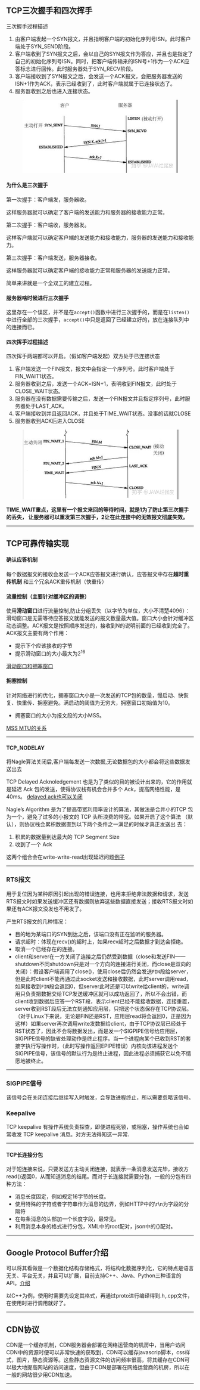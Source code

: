 ## TCP三次握手和四次挥手

三次握手过程描述
1. 由客户端发起一个SYN报文，并且指明客户端的初始化序列号ISN。此时客户端处于SYN_SEND阶段。
2. 客户端收到了SYN报文之后，会以自己的SYN报文作为答应，并且也是指定了自己的初始化序列号ISN。同时，把客户端传输来的ISN号+1作为一个ACK应答标志进行回传。此时服务器处于SYN_RECV阶段。
3. 客户端接收到了SYN报文之后，会发送一个ACK报文，会把服务器发送的ISN+1作为ACK，表示已经收到了，此时客户端就属于已连接状态了。
3. 服务器收到之后也进入连接状态。


<div align = center>
<img src="../img/三次握手.jpg"/>
</div>


#### 为什么是三次握手
第一次握手：客户端发，服务器收。

这样服务器就可以确定了客户端的发送能力和服务器的接收能力正常。

第二次握手：客户端收，服务器发。

这样客户端就可以确定客户端的发送能力和接收能力，服务器的发送能力和接收能力。

第三次握手：客户端发送，服务器接收。

这样服务器就可以确定客户端的接收能力正常和服务器的发送能力正常。

简单来讲就是一个全双工的建立过程。

#### 服务器啥时候进行三次握手
这里存在一个误区，并不是在`accept()`函数中进行三次握手的，而是在`listen()`中进行全部的三次握手，`accept()`中只是返回了已经建立好的，放在连接队列中的连接而已。


#### 四次挥手过程描述
四次挥手两端都可以开启。（假如客户端发起）双方处于已连接状态
1. 客户端发送一个FIN报文，报文中会指定一个序列号。此时客户端处于FIN_WAIT1状态。
2. 服务器收到之后，发送一个ACK=ISN+1，表明收到FIN报文，此时处于CLOSE_WAIT状态。
3. 服务器在没有数据需要传输之后，发送一个FIN报文并且指定序列号，此时服务器处于LAST_ACK。
4. 客户端接收到并且返回ACK，并且处于TIME_WAIT状态。没事的话就CLOSE
5. 服务器收到ACK后进入CLOSE


<div align = center>
<img src="../img/四次挥手.jpg"/>
</div>

**TIME_WAIT重点，这里有一个报文来回的等待时间，就是1为了防止第三次握手的丢失，
让服务器可以重发第三次握手，2让在此连接中的无效报文彻底失效。**


---

## TCP可靠传输实现
#### 确认应答机制
每个数据报文的接收会发送一个ACK应答报文进行确认，应答报文中存在**超时重传机制** 和三个冗余ACK重传机制（快重传）

#### 流量控制（主要针对缓冲区的调整）
使用**滑动窗口**进行流量控制,防止分组丢失（以字节为单位，大小不清楚4096）：滑动窗口是无需等待应答报文就能发送的报文数量最大值。窗口大小会针对缓冲区动态调整。ACK报文是按照顺序发送的，接收到N的说明前面的已经收到完全了。ACK报文主要有两个作用：
- 提示下个应该接收的字节
- 提示滑动窗口的大小最大为$2^{16}$

[滑动窗口和拥塞窗口](https://www.cnblogs.com/findumars/p/9085494.html)

#### 拥塞控制
针对网络进行的优化，拥塞窗口大小是一次发送的TCP包的数量，慢启动、快恢复、快重传、拥塞避免。满启动的阈值为无穷大，拥塞窗口初始值为10。
- 拥塞窗口的大小为报文段的大小MSS。

[MSS MTU的关系](https://www.zhihu.com/question/48454744)

---

#### TCP_NODELAY
将Nagle算法关闭后,客户端每发送一次数据,无论数据包的大小都会将这些数据发送出去

TCP Delayed Acknoledgement 也是为了类似的目的被设计出来的，它的作用就 是延迟 Ack 包的发送，使得协议栈有机会合并多个 Ack，提高网络性能，是40ms。
[delayed ack也可以关闭](http://blog.chinaunix.net/uid-28387257-id-3658980.html)

Nagle’s Algorithm 是为了提高带宽利用率设计的算法，其做法是合并小的TCP 包为一个，避免了过多的小报文的 TCP 头所浪费的带宽。如果开启了这个算法 （默认），则协议栈会累积数据直到以下两个条件之一满足的时候才真正发送出 去：

1. 积累的数据量到达最大的 TCP Segment Size
2. 收到了一个 Ack

这两个组合会在write-write-read出现延迟问题[例子](https://blog.csdn.net/sunny_ss12/article/details/51509753)

---

### RTS报文
用于复位因为某种原因引起出现的错误连接，也用来拒绝非法数据和请求，发送RTS报文时如果发送缓冲区还有数据则放弃这些数据直接发送；接收RTS报文时如果还有ACK报文没发也不用发了。

产生RTS报文的几种情况：
- 目的地为某端口的SYN到达之后，该端口没有正在监听的服务器。
- 请求超时：体现在recv()的超时上，如果recv超时之后数据才到达会拒绝。
- 取消一个已经存在的连接。
- client和server在一方关闭了连接之后仍然受到数据（close和发送FIN——shutdown不同shutdown只是对一个方向的连接进行关闭，而close是双向的关闭）：假设客户端调用了close()，使用close后仍然会发送`FIN`段给server，但是此时client不能再通过此socket发送和接收数据，此时server调用read，如果接收到`FIN`段会返回0，但server此时还是可以write给client的，write调用只负责把数据交给TCP发送缓冲区就可以成功返回了，所以不会出错，而client收到数据后应答一个RST段，表示client已经不能接收数据，连接重置，server收到RST段后无法立刻通知应用层，只把这个状态保存在TCP协议层。（对于Linux下来说，无论是FIN还是RST，应用层read将会返回0，正是因为这样）如果server再次调用write发数据给client，由于TCP协议层已经处于RST状态了，因此不会将数据发出，而是发一个SIGPIPE信号给应用层，SIGPIPE信号的缺省处理动作是终止程序。当一个进程向某个已收到RST的套接字执行写操作时，（此时写操作返回EPIPE错误）内核向该进程发送个SIGPIPE信号，该信号的默认行为是终止进程，因此进程必须捕获它以免不情愿地被终止。


---

### SIGPIPE信号
该信号会在关闭连接后继续写入时触发，会导致进程终止，所以需要忽略该信号。


### Keepalive
TCP keepalive 有操作系统负责探查，即便进程死锁，或阻塞，操作系统也会如常收发 TCP keepalive 消息。对方无法得知这一异常.

---

#### TCP长连接分包
对于短连接来说，只要发送方主动关闭连接，就表示一条消息发送完毕，接收方read()返回0，从而知道消息的结尾。而对于长连接就需要分包，一般的分包有四种方法：
- 消息长度固定，例如规定16字节的长度。
- 使用特殊的字符或者字符串作为消息的边界，例如HTTP中的\\r\\n为字段的分隔符
- 在每条消息的头部加一个长度字段，最常见。
- 利用消息本身的格式进行分包，XML中的root配对，json中的{}配对。

---

## Google Protocol Buffer介绍
可以将其看做是一个数据化结构存储格式，将结构化数据序列化，它的特点是语言无关、平台无关，并且可以扩展，目前支持C++、Java、Python三种语言的API。[介绍](https://www.ibm.com/developerworks/cn/linux/l-cn-gpb/index.html)

以C++为例，使用时需要先设定其格式，再通过proto进行编译得到.h,.cpp文件，在使用时进行调用就好了。

---
## CDN协议
CDN是一个缓存机制，CDN服务器会部署在网络运营商的机房中，当用户访问CDN中的资源时便可以非常快速的获取到，CDN可以缓存javascrip脚本，css样式，图片，静态资源等。这些静态资源文件的访问频率很高，将其缓存在CDN可以极大地提高网站的访问速度，但由于CDN是部署在网络运营商的机房，所以在一般的网站很少用CDN加速。


---
